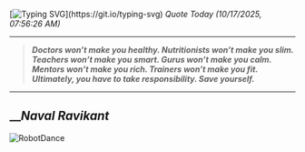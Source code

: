 [![Typing SVG](https://readme-typing-svg.herokuapp.com?font=Press+Start+2P&color=C2F784&size=35&width=900&height=100&lines=Hello+World%2C+I'm+Hung+!)](https://git.io/typing-svg) 
_Quote Today (10/17/2025, 07:56:26 AM)_
___
>**_Doctors won’t make you healthy. Nutritionists won’t make you slim. Teachers won’t make you smart. Gurus won’t make you calm. Mentors won’t make you rich. Trainers won’t make you fit. Ultimately, you have to take responsibility. Save yourself._**
___

## __**_Naval Ravikant_**

![RobotDance](src/assets/images/robot-dancing-dribble.gif?style=center)
